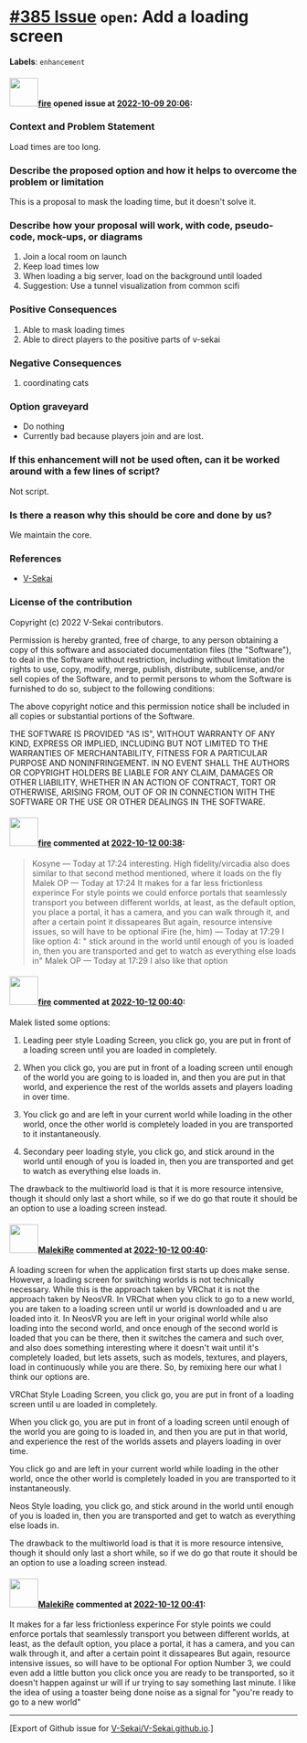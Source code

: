 # [\#385 Issue](https://github.com/V-Sekai/V-Sekai.github.io/issues/385) `open`: Add a loading screen
**Labels**: `enhancement`


#### <img src="https://avatars.githubusercontent.com/u/32321?u=c2e06a3d2b49a467aa907e54aa259516440267cc&v=4" width="50">[fire](https://github.com/fire) opened issue at [2022-10-09 20:06](https://github.com/V-Sekai/V-Sekai.github.io/issues/385):

### Context and Problem Statement

Load times are too long.


### Describe the proposed option and how it helps to overcome the problem or limitation

This is a proposal to mask the loading time, but it doesn't solve it.

### Describe how your proposal will work, with code, pseudo-code, mock-ups, or diagrams

1. Join a local room on launch
2. Keep load times low
3. When loading a big server, load on the background until loaded
4. Suggestion: Use a tunnel visualization from common scifi

### Positive Consequences

1. Able to mask loading times
2. Able to direct players to the positive parts of v-sekai

### Negative Consequences

1. coordinating cats

### Option graveyard

- Do nothing
- Currently bad because players join and are lost.

### If this enhancement will not be used often, can it be worked around with a few lines of script?

Not script.

### Is there a reason why this should be core and done by us?

We maintain the core.

### References

- [V-Sekai](https://v-sekai.org/)


### License of the contribution

Copyright (c) 2022 V-Sekai contributors.

Permission is hereby granted, free of charge, to any person obtaining a copy of this software and associated documentation files (the "Software"), to deal in the Software without restriction, including without limitation the rights to use, copy, modify, merge, publish, distribute, sublicense, and/or sell copies of the Software, and to permit persons to whom the Software is furnished to do so, subject to the following conditions:

The above copyright notice and this permission notice shall be included in all copies or substantial portions of the Software.

THE SOFTWARE IS PROVIDED "AS IS", WITHOUT WARRANTY OF ANY KIND, EXPRESS OR IMPLIED, INCLUDING BUT NOT LIMITED TO THE WARRANTIES OF MERCHANTABILITY, FITNESS FOR A PARTICULAR PURPOSE AND NONINFRINGEMENT. IN NO EVENT SHALL THE AUTHORS OR COPYRIGHT HOLDERS BE LIABLE FOR ANY CLAIM, DAMAGES OR OTHER LIABILITY, WHETHER IN AN ACTION OF CONTRACT, TORT OR OTHERWISE, ARISING FROM, OUT OF OR IN CONNECTION WITH THE SOFTWARE OR THE USE OR OTHER DEALINGS IN THE SOFTWARE.


#### <img src="https://avatars.githubusercontent.com/u/32321?u=c2e06a3d2b49a467aa907e54aa259516440267cc&v=4" width="50">[fire](https://github.com/fire) commented at [2022-10-12 00:38](https://github.com/V-Sekai/V-Sekai.github.io/issues/385#issuecomment-1275437749):

> Kosyne — Today at 17:24
> interesting. High fidelity/vircadia also does similar to that second method mentioned, where it loads on the fly
> Malek
> OP
>  — Today at 17:24
> It makes for a far less frictionless experince
> For style points we could enforce portals that seamlessly transport you between different worlds, at least, as the default option, you place a portal, it has a camera, and you can walk through it, and after a certain point it dissapeares
> But again, resource intensive issues, so will have to be optional
> iFire (he, him) — Today at 17:29
> I like option 4: " stick around in the world until enough of you is loaded in, then you are transported and get to watch as everything else loads in"
> Malek
> OP
>  — Today at 17:29
> I also like that option

#### <img src="https://avatars.githubusercontent.com/u/32321?u=c2e06a3d2b49a467aa907e54aa259516440267cc&v=4" width="50">[fire](https://github.com/fire) commented at [2022-10-12 00:40](https://github.com/V-Sekai/V-Sekai.github.io/issues/385#issuecomment-1275438922):

Malek listed some options:

1. Leading peer style Loading Screen, you click go, you are put in front of a loading screen until you are loaded in completely.

2. When you click go, you are put in front of a loading screen until enough of the world you are going to is loaded in, and then you are put in that world, and experience the rest of the worlds assets and players loading in over time.

3. You click go and are left in your current world while loading in the other world, once the other world is completely loaded in you are transported to it instantaneously.

4.  Secondary peer loading style, you click go, and stick around in the world until enough of you is loaded in, then you are transported and get to watch as everything else loads in.

The drawback to the multiworld load is that it is more resource intensive, though it should only last a short while, so if we do go that route it should be an option to use a loading screen instead.

#### <img src="https://avatars.githubusercontent.com/u/50841145?u=938a7bf69a3651a501a93bfb18afae42309aedbd&v=4" width="50">[MalekiRe](https://github.com/MalekiRe) commented at [2022-10-12 00:40](https://github.com/V-Sekai/V-Sekai.github.io/issues/385#issuecomment-1275439149):

A loading screen for when the application first starts up does make sense. However, a loading screen for switching worlds is not technically necessary. While this is the approach taken by VRChat it is not the approach taken by NeosVR. In VRChat when you click to go to a new world, you are taken to a loading screen until ur world is downloaded and u are loaded into it. In NeosVR you are left in your original world while also loading into the second world, and once enough of the second world is loaded that you can be there, then it switches the camera and such over, and also does something interesting where it doesn't wait until it's completely loaded, but lets assets, such as models, textures, and players, load in continuously while you are there. So, by remixing here our what I think our options are.

VRChat Style Loading Screen, you click go, you are put in front of a loading screen until u are loaded in completely.

When you click go, you are put in front of a loading screen until enough of the world you are going to is loaded in, and then you are put in that world, and experience the rest of the worlds assets and players loading in over time.

You click go and are left in your current world while loading in the other world, once the other world is completely loaded in you are transported to it instantaneously.

Neos Style loading, you click go, and stick around in the world until enough of you is loaded in, then you are transported and get to watch as everything else loads in.

The drawback to the multiworld load is that it is more resource intensive, though it should only last a short while, so if we do go that route it should be an option to use a loading screen instead.

#### <img src="https://avatars.githubusercontent.com/u/50841145?u=938a7bf69a3651a501a93bfb18afae42309aedbd&v=4" width="50">[MalekiRe](https://github.com/MalekiRe) commented at [2022-10-12 00:41](https://github.com/V-Sekai/V-Sekai.github.io/issues/385#issuecomment-1275439600):

It makes for a far less frictionless experince
For style points we could enforce portals that seamlessly transport you between different worlds, at least, as the default option, you place a portal, it has a camera, and you can walk through it, and after a certain point it dissapeares
But again, resource intensive issues, so will have to be optional
For option Number 3, we could even add a little button you click once you are ready to be transported, so it doesn't happen against ur will if ur trying to say something last minute. I like the idea of using a toaster being done noise as a signal for "you're ready to go to a new world"


-------------------------------------------------------------------------------



[Export of Github issue for [V-Sekai/V-Sekai.github.io](https://github.com/V-Sekai/V-Sekai.github.io).]
